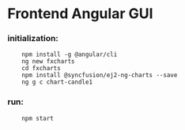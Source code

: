 # Frontend Angular GUI

### initialization: 
```
    npm install -g @angular/cli
    ng new fxcharts
    cd fxcharts
    npm install @syncfusion/ej2-ng-charts --save
    ng g c chart-candle1
```

### run:
```
    npm start
```




